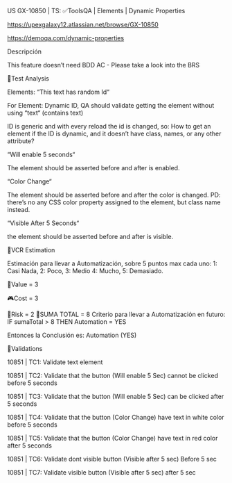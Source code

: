 US GX-10850 | TS: ✅ToolsQA | Elements | Dynamic Properties

https://upexgalaxy12.atlassian.net/browse/GX-10850

https://demoqa.com/dynamic-properties

Descripción

This feature doesn’t need BDD AC - Please take a look into the BRS

🔬Test Analysis

Elements: “This text has random Id“

For Element: Dynamic ID, QA should validate getting the element without using “text“ (contains text)

ID is generic and with every reload the id is changed, so: How to get an element if the ID is dynamic, and it doesn’t have class, names, or any other
attribute?

“Will enable 5 seconds“

The element should be asserted before and after is enabled.

“Color Change“

The element should be asserted before and after the color is changed. PD: there’s no any CSS color property assigned to the element, but class name
instead.

“Visible After 5 Seconds“

the element should be asserted before and after is visible.

💊VCR Estimation

Estimación para llevar a Automatización, sobre 5 puntos max cada uno: 1: Casi Nada, 2: Poco, 3: Medio 4: Mucho, 5: Demasiado.

📜Value = 3

🎮Cost = 3

🚩Risk = 2 🎲SUMA TOTAL = 8 Criterio para llevar a Automatización en futuro: IF sumaTotal > 8 THEN Automation = YES

Entonces la Conclusión es: Automation (YES)

🧪Validations

10851 | TC1: Validate text element

10851 | TC2: Validate that the button (Will enable 5 Sec) cannot be clicked before 5 seconds

10851 | TC3: Validate that the button (Will enable 5 Sec) can be clicked after 5 seconds

10851 | TC4: Validate that the button (Color Change) have text in white color before 5 seconds

10851 | TC5: Validate that the button (Color Change) have text in red color after 5 seconds

10851 | TC6: Validate dont visible button (Visible after 5 sec) Before 5 sec

10851 | TC7: Validate visible button (Visible after 5 sec) after 5 sec

